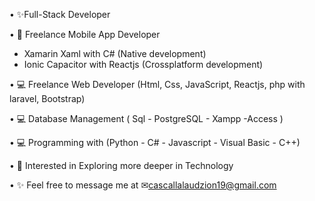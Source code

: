• ✨Full-Stack Developer

• 📱 Freelance Mobile App Developer
   - Xamarin Xaml with C# (Native development)
   - Ionic Capacitor with Reactjs (Crossplatform development)
     
• 💻 Freelance Web Developer (Html, Css, JavaScript, Reactjs, php with laravel, Bootstrap)

• 💻 Database Management ( Sql - PostgreSQL - Xampp -Access )

• 💻 Programming with (Python - C# - Javascript - Visual Basic - C++)

• 👀 Interested in Exploring more deeper in Technology

• ✨ Feel free to message me at ✉cascallalaudzion19@gmail.com

 


